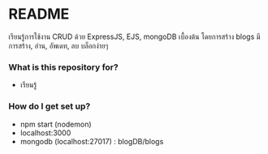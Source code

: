 # README #

   เรียนรู้การใช้งาน CRUD ด้วย ExpressJS, EJS, mongoDB เบื้องต้น โดยการสร้าง blogs มีการสร้าง, อ่าน, อัพเดท, ลบ บล็อกง่ายๆ

### What is this repository for? ###

* เรียนรู้

### How do I get set up? ###

* npm start (nodemon)
* localhost:3000
* mongodb (localhost:27017) : blogDB/blogs